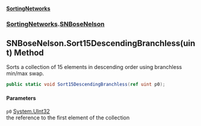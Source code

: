#### [SortingNetworks](index.md 'index')
### [SortingNetworks](SortingNetworks.md 'SortingNetworks').[SNBoseNelson](SortingNetworks_SNBoseNelson.md 'SortingNetworks.SNBoseNelson')
## SNBoseNelson.Sort15DescendingBranchless(uint) Method
Sorts a collection of 15 elements in descending order using branchless min/max swap.  
```csharp
public static void Sort15DescendingBranchless(ref uint p0);
```
#### Parameters
<a name='SortingNetworks_SNBoseNelson_Sort15DescendingBranchless(uint)_p0'></a>
`p0` [System.UInt32](https://docs.microsoft.com/en-us/dotnet/api/System.UInt32 'System.UInt32')  
the reference to the first element of the collection
  
